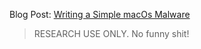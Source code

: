 

Blog Post: [Writing a Simple macOs Malware](https://0xf00sec.github.io/0x1a)
> RESEARCH USE ONLY. No funny shit!

